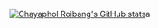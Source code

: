 [![Chayaphol Roibang's GitHub stats](https://github-readme-stats.vercel.app/api?username=chayapholroibang)](https://github.com/anuraghazra/github-readme-stats)a
